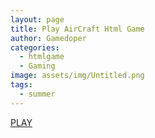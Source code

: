 ```yaml
---
layout: page
title: Play AirCraft Html Game
author: Gamedoper
categories:
  - htmlgame
  - Gaming
image: assets/img/Untitled.png
tags:
  - summer
---
```


<div style="text-align: center;">
</div>
 <a href="/gamefly/index.html" class="btn btn-primary btn-lg active" role="button" aria-pressed="true">PLAY</a>
           
   


